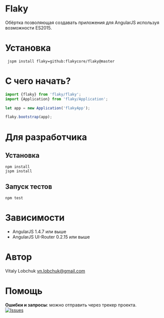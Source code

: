 # Flaky

Обёртка позволяющая создавать приложения для AngularJS используя возможности ES2015.

# Установка

``` console
 jspm install flaky=github:flakycore/flaky@master
```

# С чего начать?

``` javascript
import {flaky} from 'flaky/flaky';
import {Application} from 'flaky/Application';

let app = new Application('flakyApp');

flaky.bootstrap(app);
```

# Для разработчика

## Установка

``` console
npm install
jspm install
```

## Запуск тестов

``` console
npm test
```

# Зависимости

- AngularJS 1.4.7 или выше
- AngularJS UI-Router 0.2.15 или выше

# Автор

Vitaly Lobchuk <vn.lobchuk@gmail.com>

# Помощь

__Ошибки и запросы__: можно отправить через трекер проекта.<br>
[![Issues](http://img.shields.io/github/issues/vlobchuk/flaky.svg)]( https://github.com/vlobchuk/flaky/issues )
